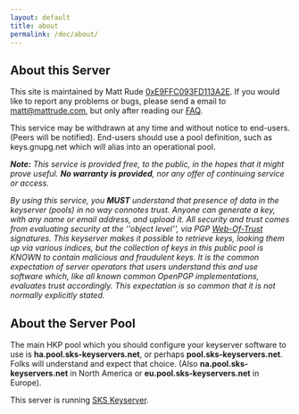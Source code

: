 ```yaml
---
layout: default
title: about
permalink: /doc/about/
---
```


## About this Server
This site is maintained by Matt Rude [0xE9FFC093FD113A2E](http://keyserver.mattrude.com/pks/lookup?op=get&search=0xE9FFC093FD113A2E). If you would like to report any problems or bugs, please send a email to matt@mattrude.com, but only after reading our [FAQ](/doc/faq/).

This service may be withdrawn at any time and without notice to end-users. (Peers will be notified). End-users should use a pool definition, such as keys.gnupg.net which will alias into an operational pool.

_**Note:** This service is provided free, to the public, in the hopes that it might prove useful. **No warranty is provided**, nor any offer of continuing service or access._

_By using this service, you **MUST** understand that presence of data in the keyserver (pools) in no way connotes trust. Anyone can generate a key, with any name or email address, and upload it. All security and trust comes from evaluating security at the ''object level'', via PGP [Web-Of-Trust](http://en.wikipedia.org/wiki/Web_of_trust) signatures. This keyserver makes it possible to retrieve keys, looking them up via various indices, but the collection of keys in this public pool is KNOWN to contain malicious and fraudulent keys. It is the common expectation of server operators that users understand this and use software which, like all known common OpenPGP implementations, evaluates trust accordingly. This expectation is so common that it is not normally explicitly stated._

## About the Server Pool

The main HKP pool which you should configure your keyserver software to use is **ha.pool.sks-keyservers.net**, or perhaps **pool.sks-keyservers.net**. Folks will understand and expect that choice. (Also **na.pool.sks-keyservers.net** in North America or **eu.pool.sks-keyservers.net** in Europe).

This server is running [SKS Keyserver](https://bitbucket.org/skskeyserver/sks-keyserver/wiki/Home).
